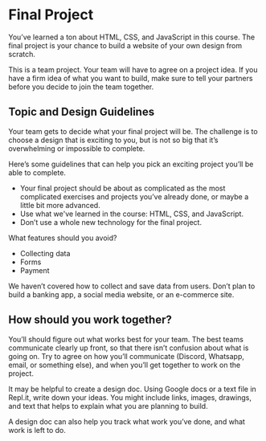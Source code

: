 # Final Project

You’ve learned a ton about HTML, CSS, and JavaScript in this course. The final project is your chance to build a website of your own design from scratch.

This is a team project. Your team will have to agree on a project idea. If you have a firm idea of what you want to build, make sure to tell your partners before you decide to join the team together.

## Topic and Design Guidelines

Your team gets to decide what your final project will be. The challenge is to choose a design that is exciting to you, but is not so big that it’s overwhelming or impossible to complete.

Here’s some guidelines that can help you pick an exciting project you’ll be able to complete.

- Your final project should be about as complicated as the most complicated exercises and projects you’ve already done, or maybe a little bit more advanced.
- Use what we've learned in the course: HTML, CSS, and JavaScript.
- Don’t use a whole new technology for the final project.

What features should you avoid?
- Collecting data
- Forms
- Payment

We haven’t covered how to collect and save data from users. Don’t plan to build a banking app, a social media website, or an e-commerce site.

## How should you work together?

You’ll should figure out what works best for your team. The best teams communicate clearly up front, so that there isn’t confusion about what is going on. Try to agree on how you’ll communicate (Discord, Whatsapp, email, or something else), and when you’ll get together to work on the project.

It may be helpful to create a design doc. Using Google docs or a text file in Repl.it, write down your ideas. You might include links, images, drawings, and text that helps to explain what you are planning to build.

A design doc can also help you track what work you’ve done, and what work is left to do.
